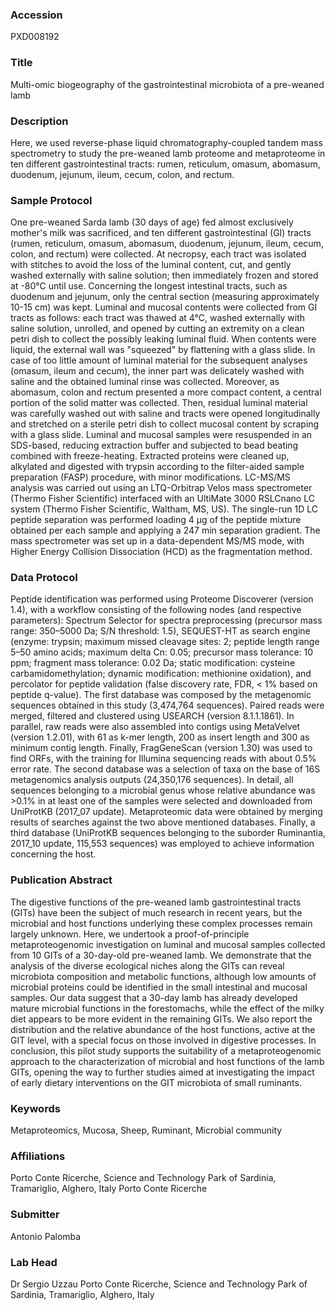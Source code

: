 ### Accession
PXD008192

### Title
Multi-omic biogeography of the gastrointestinal microbiota of a pre-weaned lamb

### Description
Here, we used reverse-phase liquid chromatography-coupled tandem mass spectrometry to study the pre-weaned lamb proteome and metaproteome in ten different gastrointestinal tracts: rumen, reticulum, omasum, abomasum, duodenum, jejunum, ileum, cecum, colon, and rectum.

### Sample Protocol
One pre-weaned Sarda lamb (30 days of age) fed almost exclusively mother's milk was sacrificed, and ten different gastrointestinal (GI) tracts (rumen, reticulum, omasum, abomasum, duodenum, jejunum, ileum, cecum, colon, and rectum) were collected. At necropsy, each tract was isolated with stitches to avoid the loss of the luminal content, cut, and gently washed externally with saline solution; then immediately frozen and stored at -80°C until use. Concerning the longest intestinal tracts, such as duodenum and jejunum, only the central section (measuring approximately 10-15 cm) was kept.  Luminal and mucosal contents were collected from GI tracts as follows: each tract was thawed at 4°C, washed externally with saline solution, unrolled, and opened by cutting an extremity on a clean petri dish to collect the possibly leaking luminal fluid. When contents were liquid, the external wall was "squeezed" by flattening with a glass slide. In case of too little amount of luminal material for the subsequent analyses (omasum, ileum and cecum), the inner part was delicately washed with saline and the obtained luminal rinse was collected. Moreover, as abomasum, colon and rectum presented a more compact content, a central portion of the solid matter was collected. Then, residual luminal material was carefully washed out with saline and tracts were opened longitudinally and stretched on a sterile petri dish to collect mucosal content by scraping with a glass slide. Luminal and mucosal samples were resuspended in an SDS-based, reducing extraction buffer and subjected to bead beating combined with freeze-heating. Extracted proteins were cleaned up, alkylated and digested with trypsin according to the filter-aided sample preparation (FASP) procedure, with minor modifications. LC-MS/MS analysis was carried out using an LTQ-Orbitrap Velos mass spectrometer (Thermo Fisher Scientific) interfaced with an UltiMate 3000 RSLCnano LC system (Thermo Fisher Scientific, Waltham, MS, US). The single-run 1D LC peptide separation was performed loading 4 μg of the peptide mixture obtained per each sample and applying a 247 min separation gradient. The mass spectrometer was set up in a data-dependent MS/MS mode, with Higher Energy Collision Dissociation (HCD) as the fragmentation method.

### Data Protocol
Peptide identification was performed using Proteome Discoverer (version 1.4), with a workflow consisting of the following nodes (and respective parameters): Spectrum Selector for spectra preprocessing (precursor mass range: 350–5000 Da; S/N threshold: 1.5), SEQUEST-HT as search engine (enzyme: trypsin; maximum missed cleavage sites: 2; peptide length range 5–50 amino acids; maximum delta Cn: 0.05; precursor mass tolerance: 10 ppm; fragment mass tolerance: 0.02 Da; static modification: cysteine carbamidomethylation; dynamic modification: methionine oxidation), and percolator for peptide validation (false discovery rate, FDR, < 1% based on peptide q-value).  The first database was composed by the metagenomic sequences obtained in this study (3,474,764 sequences). Paired reads were merged, filtered and clustered using USEARCH (version 8.1.1.1861). In parallel, raw reads were also assembled into contigs using MetaVelvet (version 1.2.01), with 61 as k-mer length, 200 as insert length and 300 as minimum contig length. Finally, FragGeneScan (version 1.30) was used to find ORFs, with the training for Illumina sequencing reads with about 0.5% error rate. The second database was a selection of taxa on the base of 16S metagenomics analysis outputs (24,350,176 sequences). In detail, all sequences belonging to a microbial genus whose relative abundance was >0.1% in at least one of the samples were selected and downloaded from UniProtKB (2017_07 update). Metaproteomic data were obtained by merging results of searches against the two above mentioned databases. Finally, a third database (UniProtKB sequences belonging to the suborder Ruminantia, 2017_10 update, 115,553 sequences) was employed to achieve information concerning the host.

### Publication Abstract
The digestive functions of the pre-weaned lamb gastrointestinal tracts (GITs) have been the subject of much research in recent years, but the microbial and host functions underlying these complex processes remain largely unknown. Here, we undertook a proof-of-principle metaproteogenomic investigation on luminal and mucosal samples collected from 10 GITs of a 30-day-old pre-weaned lamb. We demonstrate that the analysis of the diverse ecological niches along the GITs can reveal microbiota composition and metabolic functions, although low amounts of microbial proteins could be identified in the small intestinal and mucosal samples. Our data suggest that a 30-day lamb has already developed mature microbial functions in the forestomachs, while the effect of the milky diet appears to be more evident in the remaining GITs. We also report the distribution and the relative abundance of the host functions, active at the GIT level, with a special focus on those involved in digestive processes. In conclusion, this pilot study supports the suitability of a metaproteogenomic approach to the characterization of microbial and host functions of the lamb GITs, opening the way to further studies aimed at investigating the impact of early dietary interventions on the GIT microbiota of small ruminants.

### Keywords
Metaproteomics, Mucosa, Sheep, Ruminant, Microbial community

### Affiliations
Porto Conte Ricerche, Science and Technology Park of Sardinia, Tramariglio, Alghero, Italy
Porto Conte Ricerche

### Submitter
Antonio Palomba

### Lab Head
Dr Sergio Uzzau
Porto Conte Ricerche, Science and Technology Park of Sardinia, Tramariglio, Alghero, Italy


